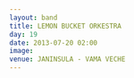 ```yaml
---
layout: band
title: LEMON BUCKET ORKESTRA
day: 19
date: 2013-07-20 02:00
image: 
venue: JANINSULA - VAMA VECHE
---
```



